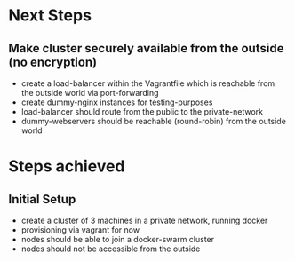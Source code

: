 # Next Steps

## Make cluster securely available from the outside (no encryption)
- create a load-balancer within the Vagrantfile which is reachable from
  the outside world via port-forwarding
- create dummy-nginx instances for testing-purposes
- load-balancer should route from the public to the private-network
- dummy-webservers should be reachable (round-robin) from the outside world

# Steps achieved

## Initial Setup

- create a cluster of 3 machines in a private network, running docker
- provisioning via vagrant for now
- nodes should be able to join a docker-swarm cluster
- nodes should not be accessible from the outside
